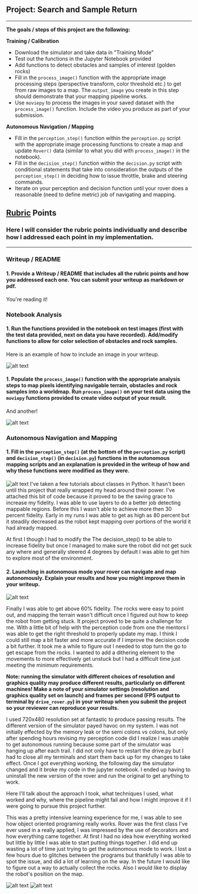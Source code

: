 ## Project: Search and Sample Return

---


**The goals / steps of this project are the following:**  

**Training / Calibration**  

* Download the simulator and take data in "Training Mode"
* Test out the functions in the Jupyter Notebook provided
* Add functions to detect obstacles and samples of interest (golden rocks)
* Fill in the `process_image()` function with the appropriate image processing steps (perspective transform, color threshold etc.) to get from raw images to a map.  The `output_image` you create in this step should demonstrate that your mapping pipeline works.
* Use `moviepy` to process the images in your saved dataset with the `process_image()` function.  Include the video you produce as part of your submission.

**Autonomous Navigation / Mapping**

* Fill in the `perception_step()` function within the `perception.py` script with the appropriate image processing functions to create a map and update `Rover()` data (similar to what you did with `process_image()` in the notebook). 
* Fill in the `decision_step()` function within the `decision.py` script with conditional statements that take into consideration the outputs of the `perception_step()` in deciding how to issue throttle, brake and steering commands. 
* Iterate on your perception and decision function until your rover does a reasonable (need to define metric) job of navigating and mapping.  

[//]: # (Image References)

[image1]: ./misc/rover_image.jpg
[image2]: ./calibration_images/example_grid1.jpg
[image3]: ./calibration_images/example_rock1.jpg 
[image4]: ./misc/fidelity_proof.jpg
[image5]: ./misc/perception_bit.jpg

## [Rubric](https://review.udacity.com/#!/rubrics/916/view) Points
### Here I will consider the rubric points individually and describe how I addressed each point in my implementation.  

---
### Writeup / README

#### 1. Provide a Writeup / README that includes all the rubric points and how you addressed each one.  You can submit your writeup as markdown or pdf.  

You're reading it!

### Notebook Analysis
#### 1. Run the functions provided in the notebook on test images (first with the test data provided, next on data you have recorded). Add/modify functions to allow for color selection of obstacles and rock samples.
Here is an example of how to include an image in your writeup.

![alt text][image1]

#### 1. Populate the `process_image()` function with the appropriate analysis steps to map pixels identifying navigable terrain, obstacles and rock samples into a worldmap.  Run `process_image()` on your test data using the `moviepy` functions provided to create video output of your result. 
And another! 

![alt text][image2]
### Autonomous Navigation and Mapping

#### 1. Fill in the `perception_step()` (at the bottom of the `perception.py` script) and `decision_step()` (in `decision.py`) functions in the autonomous mapping scripts and an explanation is provided in the writeup of how and why these functions were modified as they were.

![alt text][image5]
I've taken a few tutorials about classes in Python. It hasn't been until this project that really wrapped my head around their power. I've attached this bit of code because it proved to be the saving grace to increase my fidelity. I was able to use layers to do a better job detecting mappable regions. Before this I wasn't able to achieve more then 30 percent fidelity. Early in my runs I was able to get as high as 80 percent but it steadily decreased as the robot kept mapping over portions of the world it had already mapped. 

At first I though I had to modify the The decision_step() to be able to increase fidelity but once I managed to make sure the robot did not get suck any where and generally steered 4 degrees by default I was able to get him to explore most of the environment.

#### 2. Launching in autonomous mode your rover can navigate and map autonomously.  Explain your results and how you might improve them in your writeup. 

![alt text][image4]


Finally I was able to get above 60% fidelity. The rocks were easy to point out, and mapping the terrain wasn't difficult once I figured out how to keep the robot from getting stuck. It project proved to be quite a challenge for me. With a little bit of help with the perception code from one the mentors I was able to get the right threshold to properly update my map. I think I could still map a bit faster and more accurate if I improve the decision code a bit further. It took me a while to figure out I needed to stop turn the go to get escape from the rocks. I wanted to add a dithering element to the movements to more effectively get unstuck but I had a difficult time just meeting the minimum requirements.

**Note: running the simulator with different choices of resolution and graphics quality may produce different results, particularly on different machines!  Make a note of your simulator settings (resolution and graphics quality set on launch) and frames per second (FPS output to terminal by `drive_rover.py`) in your writeup when you submit the project so your reviewer can reproduce your results.** 

I used 720x480 resolution set at fantastic to produce passing results. The different version of the simulator payed havoc on my system. I was not initially effected by the memory leak or the semi colons vs colons, but only after spending hours revising my perception code did I realize I was unable to get autonomous running because some part of the simulator was hanging up after each trail. I did not only have to restart the drive.py but I had to close all my terminals and start them back up for my changes to take effect. Once I got everything working, the following day the simulator changed and it broke my code in the jupyter notebook. I ended up having to uninstall the new version of the rover and run the original to get anything to work.

Here I'll talk about the approach I took, what techniques I used, what worked and why, where the pipeline might fail and how I might improve it if I were going to pursue this project further. 

This was a pretty intensive learning experience for me, I was able to see how object oriented programing really works. Rover was the first class I've ever used in a really applied, I was impressed by the use of decorators and how everything came together. At first I had no idea how everything worked but little by little I was able to start putting things together. I did end up wasting a lot of time just trying to get the autonomous mode to work. I lost a few hours due to glitches between the programs but thankfully I was able to spot the issue, and did a lot of learning on the way. In the future I would like to figure out a way to actually collect the rocks. Also I would like to display the robot's position on the map.



![alt text][image3]
![alt text][image4]


